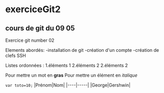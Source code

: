 # exerciceGit2
## cours de git du 09 05
Exercice git number 02 

Elements abordés:
-installation de git
-création d'un compte
-création de clefs SSH

Listes ordonnées :
1.éléments 1
2.éléments 2
2.éléments 2

Pour mettre un mot en **gras**
Pour mettre un élément en *italique*

```var toto=10;```
|Prénom|Nom|
|----|-----|
|George|Gershwin|



